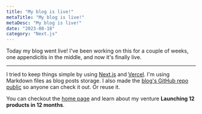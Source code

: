 ```yaml
---
title: "My blog is live!"
metaTitle: "My blog is live!"
metaDesc: "My blog is live!"
date: "2023-08-18"
category: "Next.js"
---
```


Today my blog went live! I've been working on this for a couple of weeks,
one appendicitis in the middle, and now it's finally live.

---

I tried to keep things simple by using [Next.js](https://nextjs.org) and [Vercel](https://vercel.com).
I'm using Markdown files as blog posts storage.
I also made the [blog's GitHub repo public](https://github.com/thytanium/blog.aleaugustog.com)
so anyone can check it out. Or reuse it.

You can checkout the [home page](/) and learn about my venture **Launching 12 products in 12 months**.
